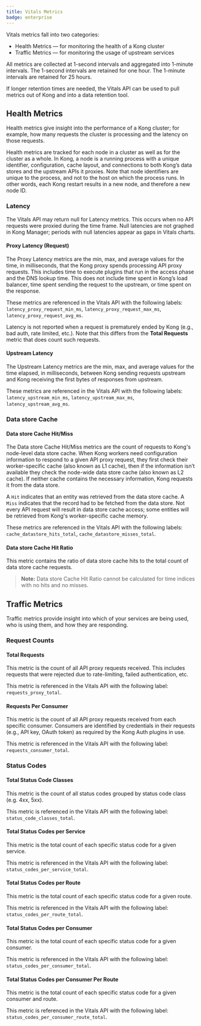 ```yaml
---
title: Vitals Metrics
badge: enterprise
---
```


Vitals metrics fall into two categories:
* Health Metrics — for monitoring the health of a Kong cluster
* Traffic Metrics — for monitoring the usage of upstream services


All metrics are collected at 1-second intervals and aggregated into 1-minute
intervals. The 1-second intervals are retained for one hour. The 1-minute
intervals are retained for 25 hours.

If longer retention times are needed, the Vitals API can be used to pull metrics
out of Kong and into a data retention tool.

## Health Metrics

Health metrics give insight into the performance of a Kong cluster; for example,
how many requests the cluster is processing and the latency on those requests.

Health metrics are tracked for each node in a cluster as well as for the cluster
as a whole. In Kong, a node is a running process with a unique identifier,
configuration, cache layout, and connections to both Kong’s data stores and the
upstream APIs it proxies. Note that node identifiers are unique to the process,
and not to the host on which the process runs. In other words, each Kong restart
results in a new node, and therefore a new node ID.

### Latency

The Vitals API may return null for Latency metrics. This occurs when no API
requests were proxied during the time frame. Null latencies are not graphed in
Kong Manager; periods with null latencies appear as gaps in Vitals charts.

#### Proxy Latency (Request)

The Proxy Latency metrics are the min, max, and average values for the time, in milliseconds, that the Kong proxy spends processing API proxy requests. This includes time to execute plugins that run in the access phase and the DNS lookup time. This does not include time spent in Kong’s load balancer, time spent sending the request to the upstream, or time spent on the response.

These metrics are referenced in the Vitals API with the following labels: `latency_proxy_request_min_ms`, `latency_proxy_request_max_ms`, `latency_proxy_request_avg_ms`.

Latency is not reported when a request is prematurely ended by Kong (e.g., bad auth, rate limited, etc.). Note that this differs from the **Total Requests** metric that does count such requests.

#### Upstream Latency

The Upstream Latency metrics are the min, max, and average values for the time elapsed, in milliseconds, between Kong sending requests upstream and Kong receiving the first bytes of responses from upstream.

These metrics are referenced in the Vitals API with the following labels: `latency_upstream_min_ms`, `latency_upstream_max_ms`, `latency_upstream_avg_ms`.

### Data store Cache

#### Data store Cache Hit/Miss

The Data store Cache Hit/Miss metrics are the count of requests to Kong's node-level data store cache. When Kong workers need configuration information to respond to a given API proxy request, they first check their worker-specific cache (also known as L1 cache), then if the information isn’t available they check the node-wide data store cache (also known as L2 cache). If neither cache contains the necessary information, Kong requests it from the data store.

A `Hit` indicates that an entity was retrieved from the data store cache. A `Miss` indicates that the record had to be fetched from the data store. Not every API request will result in data store cache access; some entities will be retrieved from Kong's worker-specific cache memory.

These metrics are referenced in the Vitals API with the following labels: `cache_datastore_hits_total`, `cache_datastore_misses_total`.

#### Data store Cache Hit Ratio

This metric contains the ratio of data store cache hits to the total count of data store cache requests.

> **Note:** Data store Cache Hit Ratio cannot be calculated for time indices with no hits and no misses.

## Traffic Metrics

Traffic metrics provide insight into which of your services are being used, who is using them, and how they are responding.

### Request Counts

#### Total Requests


This metric is the count of all API proxy requests received. This includes requests that were rejected due to rate-limiting, failed authentication, etc.

This metric is referenced in the Vitals API with the following label: `requests_proxy_total`.

#### Requests Per Consumer

This metric is the count of all API proxy requests received from each specific consumer. Consumers are identified by credentials in their requests (e.g., API key, OAuth token) as required by the Kong Auth plugins in use.

This metric is referenced in the Vitals API with the following label: `requests_consumer_total`.

### Status Codes

#### Total Status Code Classes

This metric is the count of all status codes grouped by status code class (e.g. 4xx, 5xx).

This metric is referenced in the Vitals API with the following label: `status_code_classes_total`.

#### Total Status Codes per Service

This metric is the total count of each specific status code for a given service.

This metric is referenced in the Vitals API with the following label: `status_codes_per_service_total`.

#### Total Status Codes per Route

This metric is the total count of each specific status code for a given route.

This metric is referenced in the Vitals API with the following label: `status_codes_per_route_total`.

#### Total Status Codes per Consumer
This metric is the total count of each specific status code for a given consumer.

This metric is referenced in the Vitals API with the following label: `status_codes_per_consumer_total`.

#### Total Status Codes per Consumer Per Route
This metric is the total count of each specific status code for a given consumer and route.

This metric is referenced in the Vitals API with the following label: `status_codes_per_consumer_route_total`.

